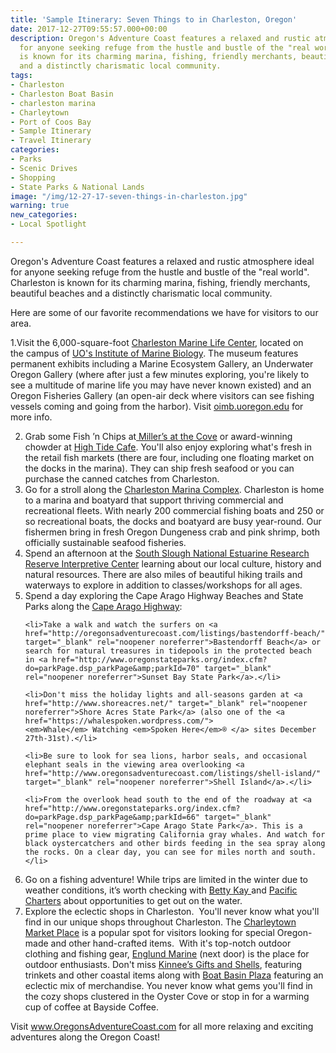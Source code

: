 ```yaml
---
title: 'Sample Itinerary: Seven Things to in Charleston, Oregon'
date: 2017-12-27T09:55:57.000+00:00
description: Oregon's Adventure Coast features a relaxed and rustic atmosphere ideal
  for anyone seeking refuge from the hustle and bustle of the "real world". Charleston
  is known for its charming marina, fishing, friendly merchants, beautiful beaches
  and a distinctly charismatic local community.
tags:
- Charleston
- Charleston Boat Basin
- charleston marina
- Charleytown
- Port of Coos Bay
- Sample Itinerary
- Travel Itinerary
categories:
- Parks
- Scenic Drives
- Shopping
- State Parks & National Lands
image: "/img/12-27-17-seven-things-in-charleston.jpg"
warning: true
new_categories:
- Local Spotlight

---
```

Oregon's Adventure Coast features a relaxed and rustic atmosphere ideal for anyone seeking refuge from the hustle and bustle of the "real world". Charleston is known for its charming marina, fishing, friendly merchants, beautiful beaches and a distinctly charismatic local community.

Here are some of our favorite recommendations we have for visitors to our area.

1.Visit the 6,000-square-foot <a href="http://www.charlestonmarinelifecenter.com/" target="_blank" rel="noopener noreferrer">Charleston Marine Life Center</a>, located on the campus of <a href="http://oimb.uoregon.edu/" target="_blank" rel="noopener noreferrer">UO's Institute of Marine Biology</a>. The museum features permanent exhibits including a Marine Ecosystem Gallery, an Underwater Oregon Gallery (where after just a few minutes exploring, you're likely to see a multitude of marine life you may have never known existed) and an Oregon Fisheries Gallery (an open-air deck where visitors can see fishing vessels coming and going from the harbor). Visit <a href="http://oimb.uoregon.edu/cmlc/" target="_blank" rel="noopener noreferrer">oimb.uoregon.edu</a> for more info.

2. Grab some Fish ’n Chips at<a href="https://www.millersatthecove.rocks/"> Miller’s at the Cove</a> or award-winning chowder at <a href="http://hightidecafeoregon.com/">High Tide Cafe</a>. You'll also enjoy exploring what's fresh in the retail fish markets (there are four, including one floating market on the docks in the marina). They can ship fresh seafood or you can purchase the canned catches from Charleston.
3. Go for a stroll along the <a href="http://www.portofcoosbay.com/marinahome/">Charleston Marina Complex</a>. Charleston is home to a marina and boatyard that support thriving commercial and recreational fleets. With nearly 200 commercial fishing boats and 250 or so recreational boats, the docks and boatyard are busy year-round. Our fishermen bring in fresh Oregon Dungeness crab and pink shrimp, both officially sustainable seafood fisheries.
4. Spend an afternoon at the <a href="http://www.oregon.gov/dsl/SS/Pages/About.aspx" target="_blank" rel="noopener noreferrer">South Slough National Estuarine Research Reserve Interpretive Center</a> learning about our local culture, history and natural resources. There are also miles of beautiful hiking trails and waterways to explore in addition to classes/workshops for all ages.
5. Spend a day exploring the Cape Arago Highway Beaches and State Parks along the <a href="http://traveloregon.com/trip-ideas/itineraries/2-cape-arago-beach-loop/" target="_blank" rel="noopener noreferrer">Cape Arago Highway</a>:

<ul>

 	<li>Take a walk and watch the surfers on <a href="http://oregonsadventurecoast.com/listings/bastendorff-beach/" target="_blank" rel="noopener noreferrer">Bastendorff Beach</a> or search for natural treasures in tidepools in the protected beach in <a href="http://www.oregonstateparks.org/index.cfm?do=parkPage.dsp_parkPage&amp;parkId=70" target="_blank" rel="noopener noreferrer">Sunset Bay State Park</a>.</li>

 	<li>Don't miss the holiday lights and all-seasons garden at <a href="http://www.shoreacres.net/" target="_blank" rel="noopener noreferrer">Shore Acres State Park</a> (also one of the <a href="https://whalespoken.wordpress.com/"><em>Whale</em> Watching <em>Spoken Here</em>® </a> sites December 27th-31st).</li>

 	<li>Be sure to look for sea lions, harbor seals, and occasional elephant seals in the viewing area overlooking <a href="http://www.oregonsadventurecoast.com/listings/shell-island/" target="_blank" rel="noopener noreferrer">Shell Island</a>.</li>

 	<li>From the overlook head south to the end of the roadway at <a href="http://www.oregonstateparks.org/index.cfm?do=parkPage.dsp_parkPage&amp;parkId=66" target="_blank" rel="noopener noreferrer">Cape Arago State Park</a>. This is a prime place to view migrating California gray whales. And watch for black oystercatchers and other birds feeding in the sea spray along the rocks. On a clear day, you can see for miles north and south.</li>

</ul>

6. Go on a fishing adventure! While trips are limited in the winter due to weather conditions, it’s worth checking with <a href="http://www.bettykaycharters.com/" target="_blank" rel="noopener noreferrer">Betty Kay </a>and <a href="http://www.oregonsadventurecoast.com/listings/pacific-charter-services/" target="_blank" rel="noopener noreferrer">Pacific Charters</a> about opportunities to get out on the water.
7. Explore the eclectic shops in Charleston.  You'll never know what you'll find in our unique shops throughout Charleston. The <a href="http://charleytownmarketplace.com/" target="_blank" rel="noopener noreferrer">Charleytown Market Place</a> is a popular spot for visitors looking for special Oregon-made and other hand-crafted items.  With it's top-notch outdoor clothing and fishing gear, <a href="http://www.englundmarine.com/" target="_blank" rel="noopener noreferrer">Englund Marine</a> (next door) is the place for outdoor enthusiasts. Don't miss <a href="http://www.yelp.com/biz/kinnees-giftsn-shells-coos-bay" target="_blank" rel="noopener noreferrer">Kinnee’s Gifts and Shells</a>, featuring trinkets and other coastal items along with <a href="http://www.superpages.com/bp/Charleston-OR/Boat-Basin-Plaza-L0020964869.htm" target="_blank" rel="noopener noreferrer">Boat Basin Plaza</a> featuring an eclectic mix of merchandise. You never know what gems you'll find in the cozy shops clustered in the Oyster Cove or stop in for a warming cup of coffee at Bayside Coffee. 

Visit www.OregonsAdventureCoast.com for all more relaxing and exciting adventures along the Oregon Coast!